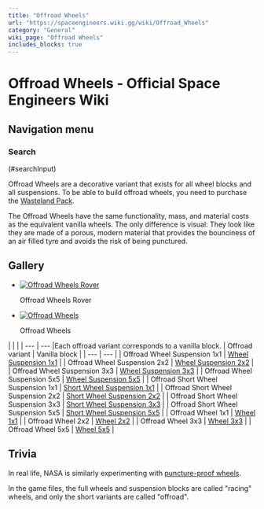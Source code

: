 ```yaml
---
title: "Offroad Wheels"
url: "https://spaceengineers.wiki.gg/wiki/Offroad_Wheels"
category: "General"
wiki_page: "Offroad Wheels"
includes_blocks: true
---
```


# Offroad Wheels - Official Space Engineers Wiki

## Navigation menu

### Search

(#searchInput)

Offroad Wheels are a decorative variant that exists for all wheel blocks and all suspensions. To be able to build offroad wheels, you need to purchase the [Wasteland Pack](https://spaceengineers.wiki.gg/wiki/Wasteland_Pack "Wasteland Pack").

The Offroad Wheels have the same functionality, mass, and material costs as the equivalent vanilla wheels. The only difference is visual: They look like they are made of a porous, modern material that provides the bounciness of an air filled tyre and avoids the risk of being punctured.

## Gallery

*   [![Offroad Wheels Rover](https://spaceengineers.wiki.gg/images/thumb/d/d3/Offroad_Wheels_Rover.png/120px-Offroad_Wheels_Rover.png?aacb26)](https://spaceengineers.wiki.gg/wiki/File:Offroad_Wheels_Rover.png "Offroad Wheels Rover")
    
    Offroad Wheels Rover
    
*   [![Offroad Wheels](https://spaceengineers.wiki.gg/images/thumb/7/7f/Icon_Block_Offroad_Wheels.png/120px-Icon_Block_Offroad_Wheels.png?de3ad1)](https://spaceengineers.wiki.gg/wiki/File:Icon_Block_Offroad_Wheels.png "Offroad Wheels")
    
    Offroad Wheels
    

|     |     |
| --- | --- |Each offroad variant corresponds to a vanilla block.
| Offroad variant | Vanilla block |
| --- | --- |
| Offroad Wheel Suspension 1x1 | [Wheel Suspension 1x1](https://spaceengineers.wiki.gg/wiki/Wheel_Suspension_1x1 "Wheel Suspension 1x1") |
| Offroad Wheel Suspension 2x2 | [Wheel Suspension 2x2](https://spaceengineers.wiki.gg/wiki/Wheel_Suspension_2x2 "Wheel Suspension 2x2") |
| Offroad Wheel Suspension 3x3 | [Wheel Suspension 3x3](https://spaceengineers.wiki.gg/wiki/Wheel_Suspension_3x3 "Wheel Suspension 3x3") |
| Offroad Wheel Suspension 5x5 | [Wheel Suspension 5x5](https://spaceengineers.wiki.gg/wiki/Wheel_Suspension_5x5 "Wheel Suspension 5x5") |
| Offroad Short Wheel Suspension 1x1 | [Short Wheel Suspension 1x1](https://spaceengineers.wiki.gg/wiki/Short_Wheel_Suspension_1x1 "Short Wheel Suspension 1x1") |
| Offroad Short Wheel Suspension 2x2 | [Short Wheel Suspension 2x2](https://spaceengineers.wiki.gg/wiki/Short_Wheel_Suspension_2x2 "Short Wheel Suspension 2x2") |
| Offroad Short Wheel Suspension 3x3 | [Short Wheel Suspension 3x3](https://spaceengineers.wiki.gg/wiki/Short_Wheel_Suspension_3x3 "Short Wheel Suspension 3x3") |
| Offroad Short Wheel Suspension 5x5 | [Short Wheel Suspension 5x5](https://spaceengineers.wiki.gg/wiki/Short_Wheel_Suspension_5x5 "Short Wheel Suspension 5x5") |
| Offroad Wheel 1x1 | [Wheel 1x1](https://spaceengineers.wiki.gg/wiki/Wheel_1x1 "Wheel 1x1") |
| Offroad Wheel 2x2 | [Wheel 2x2](https://spaceengineers.wiki.gg/wiki/Wheel_2x2 "Wheel 2x2") |
| Offroad Wheel 3x3 | [Wheel 3x3](https://spaceengineers.wiki.gg/wiki/Wheel_3x3 "Wheel 3x3") |
| Offroad Wheel 5x5 | [Wheel 5x5](https://spaceengineers.wiki.gg/wiki/Wheel_5x5 "Wheel 5x5") |

## Trivia

In real life, NASA is similarly experimenting with [puncture-proof wheels](https://www3.nasa.gov/specials/wheels/).

In the game files, the full wheels and suspension blocks are called "racing" wheels, and only the short variants are called "offroad".